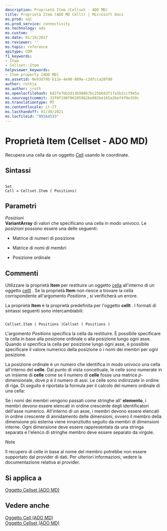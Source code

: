 ```yaml
---
description: Proprietà Item (Cellset - ADO MD)
title: Proprietà Item (ADO MD Cellt) | Microsoft Docs
ms.prod: sql
ms.prod_service: connectivity
ms.technology: ado
ms.custom: ''
ms.date: 01/19/2017
ms.reviewer: ''
ms.topic: reference
apitype: COM
f1_keywords:
- Item
- Cellset::Item
helpviewer_keywords:
- Item property [ADO MD]
ms.assetid: 0e93d79b-b12e-4e98-889e-c2dfcca20fd0
author: rothja
ms.author: jroth
ms.openlocfilehash: 6d2fe7bb3d13b988b7bc25b6d3f17a5b2ccf945a
ms.sourcegitcommit: 33f0f190f962059826e002be165a2bef4f9e350c
ms.translationtype: MT
ms.contentlocale: it-IT
ms.lasthandoff: 01/30/2021
ms.locfileid: "99164533"
---
```

# <a name="item-property-ado-md-cellset"></a>Proprietà Item (Cellset - ADO MD)
Recupera una cella da un oggetto [Cell](./cellset-object-ado-md.md) usando le coordinate.  
  
## <a name="syntax"></a>Sintassi  
  
```  
  
Set  
Cell = Cellset.Item ( Positions)  
```  
  
## <a name="parameters"></a>Parametri  
 *Posizioni*  
 **VariantArray** di valori che specificano una cella in modo univoco. Le *posizioni* possono essere una delle seguenti:  
  
-   Matrice di numeri di posizione  
  
-   Matrice di nomi di membri  
  
-   Posizione ordinale  
  
## <a name="remarks"></a>Commenti  
 Utilizzare la proprietà **Item** per restituire un oggetto [cella](./cell-object-ado-md.md) all'interno di un oggetto [cellt](./cellset-object-ado-md.md) . Se la proprietà **Item** non riesce a trovare la cella corrispondente all'argomento *Positions* , si verificherà un errore.  
  
 La proprietà **Item** è la proprietà predefinita per l'oggetto **cellt** . I formati di sintassi seguenti sono intercambiabili:  
  
```  
  
Cellset.Item ( Positions )Cellset ( Positions )  
```  
  
 L'argomento *Positions* specifica la cella da restituire. È possibile specificare la cella in base alla posizione ordinale o alla posizione lungo ogni asse. Quando si specifica la cella per posizione lungo ogni asse, è possibile specificare il valore numerico della posizione o i nomi dei membri per ogni posizione.  
  
 La posizione ordinale è un numero che identifica in modo univoco una cella all'interno del **celle**. Dal punto di vista concettuale, le celle sono numerate in un insieme di **celle** come se il numero di **celle** fosse una matrice *p*-dimensionale, dove *p* è il numero di assi. Le celle sono indirizzate in ordine di riga. Di seguito è riportata la formula per il calcolo del numero ordinale di una cella:  
  
 Se i nomi dei membri vengono passati come stringhe all' **elemento**, i membri devono essere elencati in ordine crescente degli identificatori dell'asse numerico. All'interno di un asse, i membri devono essere elencati in ordine crescente di annidamento delle dimensioni, ovvero il membro della dimensione più esterna viene innanzitutto seguito da membri di dimensioni interne. Ogni dimensione deve essere rappresentata da una stringa separata e l'elenco di stringhe membro deve essere separato da virgole.  
  
> [!NOTE]
>  Il recupero di celle in base al nome del membro potrebbe non essere supportato dal provider di dati. Per ulteriori informazioni, vedere la documentazione relativa al provider.  
  
## <a name="applies-to"></a>Si applica a  
 [Oggetto Cellset (ADO MD)](./cellset-object-ado-md.md)  
  
## <a name="see-also"></a>Vedere anche  
 [Oggetto Cell (ADO MD)](./cell-object-ado-md.md)   
 [Oggetto Cellset (ADO MD)](./cellset-object-ado-md.md)